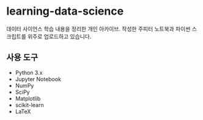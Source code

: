 # learning-data-science

데이터 사이언스 학습 내용을 정리한 개인 아카이브. 작성한 주피터 노트북과 파이썬 스크립트를 위주로 업로드하고 있습니다.

## 사용 도구

- Python 3.x
- Jupyter Notebook
- NumPy
- SciPy
- Matplotlib
- scikit-learn
- LaTeX